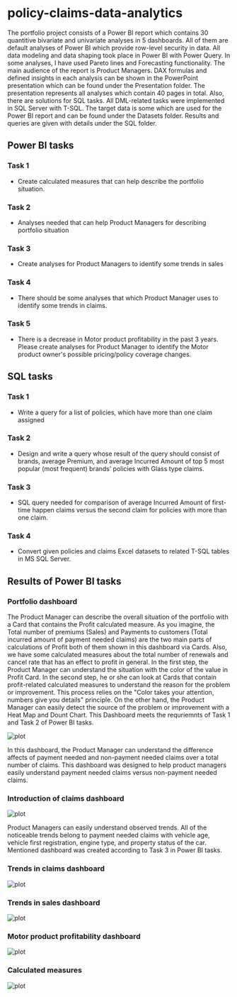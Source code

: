 # policy-claims-data-analytics
The portfolio project consists of a Power BI report which contains 30 quantitive bivariate and univariate analyses in 5 dashboards. All of them are default analyses of Power BI which provide row-level security in data. All data modeling and data shaping took place in Power BI with Power Query. In some analyses, I have used Pareto lines and Forecasting functionality. The main audience of the report is Product Managers.
 DAX formulas and defined insights in each analysis can be shown in the PowerPoint presentation which can be found under the Presentation folder. The presentation represents all analyses which contain 40 pages in total.
Also, there are solutions for SQL tasks. All DML-related tasks were implemented in SQL Server with T-SQL. The target data is some which are used for the Power BI report and can be found under the Datasets folder. Results and queries are given with details under the SQL folder.

## Power BI tasks
### Task 1
- Create calculated measures that can help describe the portfolio situation.
### Task 2
- Analyses needed that can help Product Managers for describing portfolio situation
### Task 3
- Create analyses for Product Managers to identify some trends in sales
### Task 4
- There should be some analyses that which Product Manager uses to identify some trends in claims.
### Task 5
- There is a decrease in Motor product profitability in the past 3 years. Please create analyses for Product Manager to identify the Motor product owner's possible pricing/policy coverage changes.  

## SQL tasks
### Task 1
- Write a query for a list of policies, which have more than one claim assigned

### Task 2
- Design and write a query whose result of the query should consist of brands, average Premium, and average Incurred Amount of top 5 most popular (most frequent) brands’ policies with Glass type claims.

### Task 3
- SQL query needed for comparison of average Incurred Amount of first-time happen claims versus the second claim for policies with more than one claim.
### Task 4
- Convert given policies and claims Excel datasets to related T-SQL tables in MS SQL Server. 

## Results of Power BI tasks
### Portfolio dashboard
The Product Manager can describe the overall situation of the portfolio with a Card that contains the Profit calculated measure. As you imagine, the Total number of premiums (Sales) and Payments to customers (Total incurred amount of payment needed claims) are the two main parts of calculations of Profit both of them shown in this dashboard via Cards. Also, we have some calculated measures about the total number of renewals and cancel rate that has an effect to profit in general. In the first step, the Product Manager can understand the situation with the color of the value in Profit Card. In the second step, he or she can look at Cards that contain profit-related calculated measures to understand the reason for the problem or improvement. This process relies on the "Color takes your attention, numbers give you details" principle. On the other hand, the Product Manager can easily detect the source of the problem or improvement with a Heat Map and Dount Chart. This Dashboard meets the requriemnts of Task 1 and Task 2 of Power BI tasks.

![plot](https://github.com/shahinyusifli/policy-claims-data-analytics/blob/main/PowerBIResults/Portfolio.png)

In this dashboard, the Product Manager can understand the difference affects of payment needed and non-payment needed claims over a total number of claims. This dashboard was designed to help product managers easily understand payment needed claims versus non-payment needed claims.
### Introduction of claims dashboard
![plot](https://github.com/shahinyusifli/policy-claims-data-analytics/blob/main/PowerBIResults/IntroductionOfClaims.png)

Product Managers can easily understand observed trends. All of the noticeable trends belong to payment needed claims with vehicle age, vehicle first registration, engine type, and property status of the car. Mentioned dashboard was created according to Task 3 in Power BI tasks.
### Trends in claims dashboard
![plot](https://github.com/shahinyusifli/policy-claims-data-analytics/blob/main/PowerBIResults/TrendsInClaims.png)


### Trends in sales dashboard
![plot](https://github.com/shahinyusifli/policy-claims-data-analytics/blob/main/PowerBIResults/TrendsInSales.png)

### Motor product profitability dashboard
![plot](https://github.com/shahinyusifli/policy-claims-data-analytics/blob/main/PowerBIResults/MotorProductProfitability.png)

### Calculated measures
![plot](https://github.com/shahinyusifli/policy-claims-data-analytics/blob/main/PowerBIResults/CalculatedMeasures.png)

